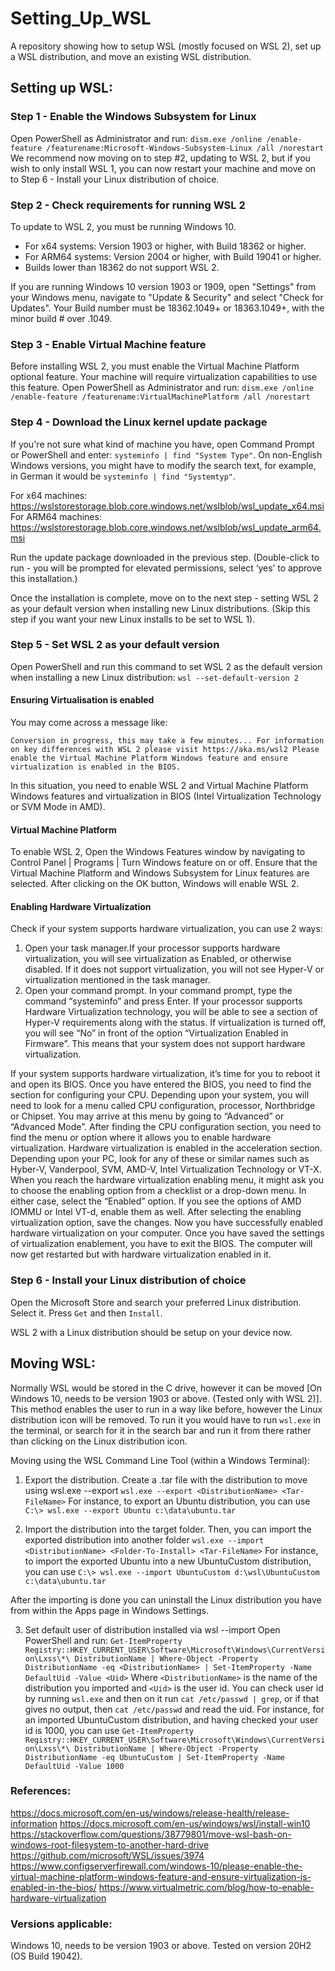 # Setting_Up_WSL
A repository showing how to setup WSL (mostly focused on WSL 2), set up a WSL distribution, and move an existing WSL distribution.

## Setting up WSL:

### Step 1 - Enable the Windows Subsystem for Linux
Open PowerShell as Administrator and run:
`dism.exe /online /enable-feature /featurename:Microsoft-Windows-Subsystem-Linux /all /norestart`
We recommend now moving on to step #2, updating to WSL 2, but if you wish to only install WSL 1, you can now restart your machine and move on to Step 6 - Install your Linux distribution of choice.

### Step 2 - Check requirements for running WSL 2
To update to WSL 2, you must be running Windows 10.
* For x64 systems: Version 1903 or higher, with Build 18362 or higher.
* For ARM64 systems: Version 2004 or higher, with Build 19041 or higher.
* Builds lower than 18362 do not support WSL 2. 

If you are running Windows 10 version 1903 or 1909, open "Settings" from your Windows menu, navigate to "Update & Security" and select "Check for Updates". Your Build number must be 18362.1049+ or 18363.1049+, with the minor build # over .1049.

### Step 3 - Enable Virtual Machine feature
Before installing WSL 2, you must enable the Virtual Machine Platform optional feature. Your machine will require virtualization capabilities to use this feature.
Open PowerShell as Administrator and run:
`dism.exe /online /enable-feature /featurename:VirtualMachinePlatform /all /norestart`

### Step 4 - Download the Linux kernel update package
If you're not sure what kind of machine you have, open Command Prompt or PowerShell and enter: `systeminfo | find "System Type"`.
On non-English Windows versions, you might have to modify the search text, for example, in German it would be `systeminfo | find "Systemtyp"`.

For x64 machines: https://wslstorestorage.blob.core.windows.net/wslblob/wsl_update_x64.msi
For ARM64 machines: https://wslstorestorage.blob.core.windows.net/wslblob/wsl_update_arm64.msi

Run the update package downloaded in the previous step. (Double-click to run - you will be prompted for elevated permissions, select ‘yes’ to approve this installation.)

Once the installation is complete, move on to the next step - setting WSL 2 as your default version when installing new Linux distributions. (Skip this step if you want your new Linux installs to be set to WSL 1).

### Step 5 - Set WSL 2 as your default version
Open PowerShell and run this command to set WSL 2 as the default version when installing a new Linux distribution:
`wsl --set-default-version 2`

#### Ensuring Virtualisation is enabled

You may come across a message like:

`Conversion in progress, this may take a few minutes...
For information on key differences with WSL 2 please visit https://aka.ms/wsl2
Please enable the Virtual Machine Platform Windows feature and ensure virtualization is enabled in the BIOS.`

In this situation, you need to enable WSL 2 and Virtual Machine Platform Windows features and virtualization in BIOS (Intel Virtualization Technology or SVM Mode in AMD).

#### Virtual Machine Platform
To enable WSL 2, Open the Windows Features window by navigating to Control Panel | Programs | Turn Windows feature on or off.
Ensure that the Virtual Machine Platform and Windows Subsystem for Linux features are selected.
After clicking on the OK button, Windows will enable WSL 2.

#### Enabling Hardware Virtualization

Check if your system supports hardware virtualization, you can use 2 ways:
1. Open your task manager.If your processor supports hardware virtualization, you will see virtualization as Enabled, or otherwise disabled. If it does not support virtualization, you will not see Hyper-V or virtualization mentioned in the task manager. 
2. Open your command prompt. In your command prompt, type the command “systeminfo” and press Enter. If your processor supports Hardware Virtualization technology, you will be able to see a section of Hyper-V requirements along with the status. If virtualization is turned off, you will see “No” in front of the option “Virtualization Enabled in Firmware”. This means that your system does not support hardware virtualization. 

If your system supports hardware virtualization, it’s time for you to reboot it and open its BIOS.
Once you have entered the BIOS, you need to find the section for configuring your CPU. Depending upon your system, you will need to look for a menu called CPU configuration, processor, Northbridge or Chipset. You may arrive at this menu by going to “Advanced” or “Advanced Mode”.
After finding the CPU configuration section, you need to find the menu or option where it allows you to enable hardware virtualization. Hardware virtualization is enabled in the acceleration section. Depending upon your PC, look for any of these or similar names such as Hyber-V, Vanderpool, SVM, AMD-V, Intel Virtualization Technology or VT-X.
When you reach the hardware virtualization enabling menu, it might ask you to choose the enabling option from a checklist or a drop-down menu. In either case, select the “Enabled” option. If you see the options of AMD IOMMU or Intel VT-d, enable them as well.
After selecting the enabling virtualization option, save the changes. Now you have successfully enabled hardware virtualization on your computer. 
Once you have saved the settings of virtualization enablement, you have to exit the BIOS. The computer will now get restarted but with hardware virtualization enabled in it.

### Step 6 - Install your Linux distribution of choice
Open the Microsoft Store and search your preferred Linux distribution. Select it. Press `Get` and then `Install`.

WSL 2 with a Linux distribution should be setup on your device now.

## Moving WSL:

Normally WSL would be stored in the C drive, however it can be moved [On Windows 10, needs to be version 1903 or above. (Tested only with WSL 2)].
This method enables the user to run in a way like before, however the Linux distribution icon will be removed. To run it you would have to run `wsl.exe` in the terminal, or search for it in the search bar and run it from there rather than clicking on the Linux distribution icon.

Moving using the WSL Command Line Tool (within a Windows Terminal):

1. Export the distribution. Create a .tar file with the distribution to move using wsl.exe --export
`wsl.exe --export <DistributionName> <Tar-FileName>`
For instance, to export an Ubuntu distribution, you can use
`C:\> wsl.exe --export Ubuntu c:\data\ubuntu.tar`

2. Import the distribution into the target folder. Then, you can import the exported distribution into another folder
`wsl.exe --import <DistributionName> <Folder-To-Install> <Tar-FileName>`
For instance, to import the exported Ubuntu into a new UbuntuCustom distribution, you can use
`C:\> wsl.exe --import UbuntuCustom d:\wsl\UbuntuCustom c:\data\ubuntu.tar`

After the importing is done you can uninstall the Linux distribution you have from within the Apps page in Windows Settings.

3. Set default user of distribution installed via wsl --import
Open PowerShell and run:
`Get-ItemProperty Registry::HKEY_CURRENT_USER\Software\Microsoft\Windows\CurrentVersion\Lxss\*\ DistributionName | Where-Object -Property DistributionName -eq <DistributionName> | Set-ItemProperty -Name DefaultUid -Value <Uid>`
Where `<DistributionName>` is the name of the distribution you imported and `<Uid>` is the user id. You can check user id by running `wsl.exe` and then on it run `cat /etc/passwd | grep`, or if that gives no output, then `cat /etc/passwd` and read the uid.
For instance, for an imported UbuntuCustom distribution, and having checked your user id is 1000, you can use
`Get-ItemProperty Registry::HKEY_CURRENT_USER\Software\Microsoft\Windows\CurrentVersion\Lxss\*\ DistributionName | Where-Object -Property DistributionName -eq UbuntuCustom | Set-ItemProperty -Name DefaultUid -Value 1000`

### References:

https://docs.microsoft.com/en-us/windows/release-health/release-information
https://docs.microsoft.com/en-us/windows/wsl/install-win10
https://stackoverflow.com/questions/38779801/move-wsl-bash-on-windows-root-filesystem-to-another-hard-drive
https://github.com/microsoft/WSL/issues/3974
https://www.configserverfirewall.com/windows-10/please-enable-the-virtual-machine-platform-windows-feature-and-ensure-virtualization-is-enabled-in-the-bios/
https://www.virtualmetric.com/blog/how-to-enable-hardware-virtualization

### Versions applicable:

Windows 10, needs to be version 1903 or above.
Tested on version 20H2 (OS Build 19042).